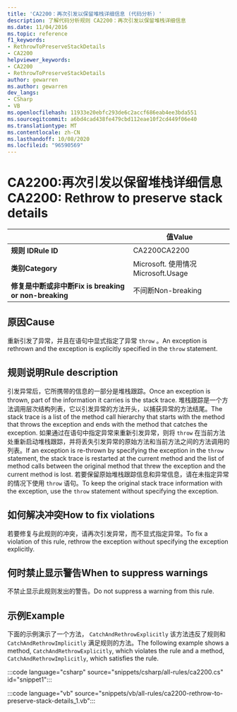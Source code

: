 ```yaml
---
title: 'CA2200：再次引发以保留堆栈详细信息 (代码分析) '
description: 了解代码分析规则 CA2200：再次引发以保留堆栈详细信息
ms.date: 11/04/2016
ms.topic: reference
f1_keywords:
- RethrowToPreserveStackDetails
- CA2200
helpviewer_keywords:
- CA2200
- RethrowToPreserveStackDetails
author: gewarren
ms.author: gewarren
dev_langs:
- CSharp
- VB
ms.openlocfilehash: 11933e20ebfc293de6c2accf686eab4ee3bda551
ms.sourcegitcommit: a6bd4cad438fe479cbd112eae10f2cd449f06e40
ms.translationtype: MT
ms.contentlocale: zh-CN
ms.lasthandoff: 10/08/2020
ms.locfileid: "96590569"
---
```

# <a name="ca2200-rethrow-to-preserve-stack-details"></a><span data-ttu-id="64519-103">CA2200:再次引发以保留堆栈详细信息</span><span class="sxs-lookup"><span data-stu-id="64519-103">CA2200: Rethrow to preserve stack details</span></span>

| | <span data-ttu-id="64519-104">值</span><span class="sxs-lookup"><span data-stu-id="64519-104">Value</span></span> |
|-|-|
| <span data-ttu-id="64519-105">**规则 ID**</span><span class="sxs-lookup"><span data-stu-id="64519-105">**Rule ID**</span></span> |<span data-ttu-id="64519-106">CA2200</span><span class="sxs-lookup"><span data-stu-id="64519-106">CA2200</span></span>|
| <span data-ttu-id="64519-107">**类别**</span><span class="sxs-lookup"><span data-stu-id="64519-107">**Category**</span></span> |<span data-ttu-id="64519-108">Microsoft. 使用情况</span><span class="sxs-lookup"><span data-stu-id="64519-108">Microsoft.Usage</span></span>|
| <span data-ttu-id="64519-109">**修复是中断或非中断**</span><span class="sxs-lookup"><span data-stu-id="64519-109">**Fix is breaking or non-breaking**</span></span> |<span data-ttu-id="64519-110">不间断</span><span class="sxs-lookup"><span data-stu-id="64519-110">Non-breaking</span></span>|

## <a name="cause"></a><span data-ttu-id="64519-111">原因</span><span class="sxs-lookup"><span data-stu-id="64519-111">Cause</span></span>

<span data-ttu-id="64519-112">重新引发了异常，并且在语句中显式指定了异常 `throw` 。</span><span class="sxs-lookup"><span data-stu-id="64519-112">An exception is rethrown and the exception is explicitly specified in the `throw` statement.</span></span>

## <a name="rule-description"></a><span data-ttu-id="64519-113">规则说明</span><span class="sxs-lookup"><span data-stu-id="64519-113">Rule description</span></span>

<span data-ttu-id="64519-114">引发异常后，它所携带的信息的一部分是堆栈跟踪。</span><span class="sxs-lookup"><span data-stu-id="64519-114">Once an exception is thrown, part of the information it carries is the stack trace.</span></span> <span data-ttu-id="64519-115">堆栈跟踪是一个方法调用层次结构列表，它以引发异常的方法开头，以捕获异常的方法结尾。</span><span class="sxs-lookup"><span data-stu-id="64519-115">The stack trace is a list of the method call hierarchy that starts with the method that throws the exception and ends with the method that catches the exception.</span></span> <span data-ttu-id="64519-116">如果通过在语句中指定异常来重新引发异常，则将 `throw` 在当前方法处重新启动堆栈跟踪，并将丢失引发异常的原始方法和当前方法之间的方法调用的列表。</span><span class="sxs-lookup"><span data-stu-id="64519-116">If an exception is re-thrown by specifying the exception in the `throw` statement, the stack trace is restarted at the current method and the list of method calls between the original method that threw the exception and the current method is lost.</span></span> <span data-ttu-id="64519-117">若要保留原始堆栈跟踪信息和异常信息，请在未指定异常的情况下使用 `throw` 语句。</span><span class="sxs-lookup"><span data-stu-id="64519-117">To keep the original stack trace information with the exception, use the `throw` statement without specifying the exception.</span></span>

## <a name="how-to-fix-violations"></a><span data-ttu-id="64519-118">如何解决冲突</span><span class="sxs-lookup"><span data-stu-id="64519-118">How to fix violations</span></span>

<span data-ttu-id="64519-119">若要修复与此规则的冲突，请再次引发异常，而不显式指定异常。</span><span class="sxs-lookup"><span data-stu-id="64519-119">To fix a violation of this rule, rethrow the exception without specifying the exception explicitly.</span></span>

## <a name="when-to-suppress-warnings"></a><span data-ttu-id="64519-120">何时禁止显示警告</span><span class="sxs-lookup"><span data-stu-id="64519-120">When to suppress warnings</span></span>

<span data-ttu-id="64519-121">不禁止显示此规则发出的警告。</span><span class="sxs-lookup"><span data-stu-id="64519-121">Do not suppress a warning from this rule.</span></span>

## <a name="example"></a><span data-ttu-id="64519-122">示例</span><span class="sxs-lookup"><span data-stu-id="64519-122">Example</span></span>

<span data-ttu-id="64519-123">下面的示例演示了一个方法， `CatchAndRethrowExplicitly` 该方法违反了规则和 `CatchAndRethrowImplicitly` 满足规则的方法。</span><span class="sxs-lookup"><span data-stu-id="64519-123">The following example shows a method, `CatchAndRethrowExplicitly`, which violates the rule and a method, `CatchAndRethrowImplicitly`, which satisfies the rule.</span></span>

:::code language="csharp" source="snippets/csharp/all-rules/ca2200.cs" id="snippet1":::

:::code language="vb" source="snippets/vb/all-rules/ca2200-rethrow-to-preserve-stack-details_1.vb":::
